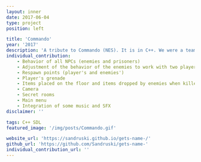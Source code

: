 ```yaml
---
layout: inner
date: 2017-06-04
type: project
position: left

title: 'Commando'
year: '2017'
description: 'A tribute to Commando (NES). It is in C++. We were a team of 4 people. This is the first game that I have ever developed!'
individual_contribution:
    - Behavior of all NPCs (enemies and prisoners)
    - Adjustment of the behavior of the enemies to work with two players
    - Respawn points (player's and enemies')
    - Player's grenade
    - Items placed on the floor and items dropped by enemies when killed
    - Camera
    - Secret rooms
    - Main menu
    - Integration of some music and SFX
disclaimer: ''

tags: C++ SDL
featured_image: '/img/posts/Commando.gif'

website_url: 'https://sandruski.github.io/gets-name-/'
github_url: 'https://github.com/Sandruski/gets-name-'
individual_contribution_url: ''
---
```

